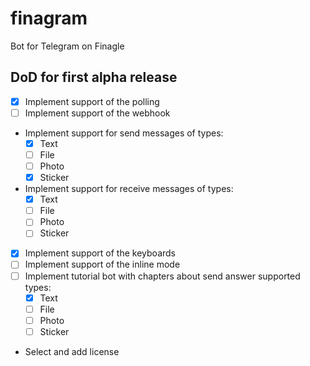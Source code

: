 # finagram
Bot for Telegram on Finagle

## DoD for first alpha release
* [x] Implement support of the polling
* [ ] Implement support of the webhook
* Implement support for send messages of types:
  * [x] Text
  * [ ] File
  * [ ] Photo
  * [x] Sticker
* Implement support for receive messages of types:  
  * [x] Text
  * [ ] File
  * [ ] Photo
  * [ ] Sticker
* [x] Implement support of the keyboards  
* [ ] Implement support of the inline mode
* [ ] Implement tutorial bot with chapters about send answer supported types:
  * [x] Text
  * [ ] File
  * [ ] Photo
  * [ ] Sticker
* Select and add license  